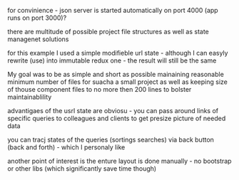 for convinience - json server is started automatically on port 4000 (app runs on port 3000)?

there are multitude of possible project file structures as well as state managenet solutions

for this example I used a simple modifieble url state - although I can easyly rewrite (use) into immutable redux one - the result will still be the same

My goal was to be as simple and short as possible mainaining reasonable minimum number of files for suacha a small project as well as keeping size of thouse component files to no more then 200 lines to bolster maintainablility

advantigaes of the usrl state are obviosu - you can pass around links of specific queries to colleagues and clients to get presize picture of needed data

you can tracj states of the queries (sortings searches) via back button (back and forth) - which I personaly like

another point of interest is the enture layout is done manually - no bootstrap or other libs (which significantly save time though)
